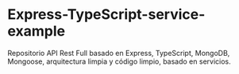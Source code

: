 # Express-TypeScript-service-example
Repositorio API Rest Full basado en Express, TypeScript, MongoDB, Mongoose, arquitectura limpia y código limpio, basado en servicios.
